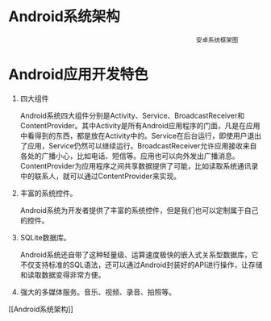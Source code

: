 # Android系统架构




                                                        安卓系统框架图

# Android应用开发特色

1. 四大组件

   Android系统四大组件分别是Activity、Service、BroadcastReceiver和ContentProvider。其中Activity是所有Android应用程序的门面，凡是在应用中看得到的东西，都是放在Activity中的。Service在后台运行，即使用户退出了应用，Service仍然可以继续运行。BroadcastReceiver允许应用接收来自各处的广播小心，比如电话、短信等。应用也可以向外发出广播消息。ContentProvider为应用程序之间共享数据提供了可能，比如读取系统通讯录中的联系人，就可以通过ContentProvider来实现。

2. 丰富的系统控件。

   Android系统为开发者提供了丰富的系统控件，但是我们也可以定制属于自己的控件。

3. SQLite数据库。

   Android系统还自带了这种轻量级、运算速度极快的嵌入式关系型数据库，它不仅支持标准的SQL语法，还可以通过Android封装好的API进行操作，让存储和读取数据变得非常方便。

4. 强大的多媒体服务。音乐、视频、录音、拍照等。



[[Android系统架构]]